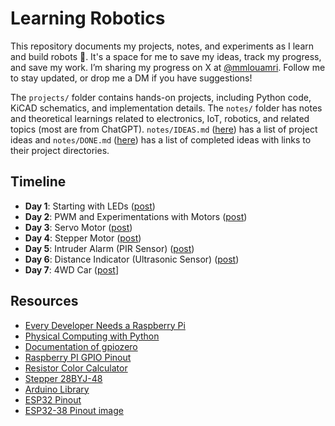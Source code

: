# Learning Robotics
This repository documents my projects, notes, and experiments as I learn and build robots 🤖. It's a space for me to save my ideas, track my progress, and save my work. I’m sharing my progress on X at [@mmlouamri](https://x.com/mmlouamri). Follow me to stay updated, or drop me a DM if you have suggestions!

The `projects/` folder contains hands-on projects, including Python code, KiCAD schematics, and implementation details. The `notes/` folder has notes and theoretical learnings related to electronics, IoT, robotics, and related topics (most are from ChatGPT). `notes/IDEAS.md` ([here](notes/IDEAS.md)) has a list of project ideas and `notes/DONE.md` ([here](notes/IDEAS.md)) has a list of completed ideas with links to their project directories.

## Timeline
- **Day 1**: Starting with LEDs ([post](https://x.com/mmlouamri/status/1857910207000514806))
- **Day 2**: PWM and Experimentations with Motors ([post](https://x.com/mmlouamri/status/1859521579547275525))
- **Day 3**: Servo Motor ([post](https://x.com/mmlouamri/status/1862227418192163267))
- **Day 4**: Stepper Motor ([post](https://x.com/mmlouamri/status/1863272644549787891))
- **Day 5**: Intruder Alarm (PIR Sensor) ([post](https://x.com/mmlouamri/status/1876199659712172424))
- **Day 6**: Distance Indicator (Ultrasonic Sensor) ([post](https://x.com/mmlouamri/status/1876668248973811996))
- **Day 7**: 4WD Car ([post](https://x.com/mmlouamri/status/1878161885268193290)]

## Resources
- [Every Developer Needs a Raspberry Pi](https://www.youtube.com/watch?v=Vp4glSVPT8o)
- [Physical Computing with Python](https://projects.raspberrypi.org/en/projects/physical-computing/0)
- [Documentation of gpiozero](https://gpiozero.readthedocs.io/en/latest/)
- [Raspberry PI GPIO Pinout](https://pinout.xyz/)
- [Resistor Color Calculator](https://www.digikey.com/en/resources/conversion-calculators/conversion-calculator-resistor-color-code)
- [Stepper 28BYJ-48](https://lastminuteengineers.com/28byj48-stepper-motor-arduino-tutorial/)
- [Arduino Library](https://github.com/arduino-libraries)
- [ESP32 Pinout](https://www.studiopieters.nl/esp32-pinout/)
- [ESP32-38 Pinout image](https://raw.githubusercontent.com/AchimPieters/esp32-homekit-camera/master/Images/ESP32-38%20PIN-DEVBOARD.png)
